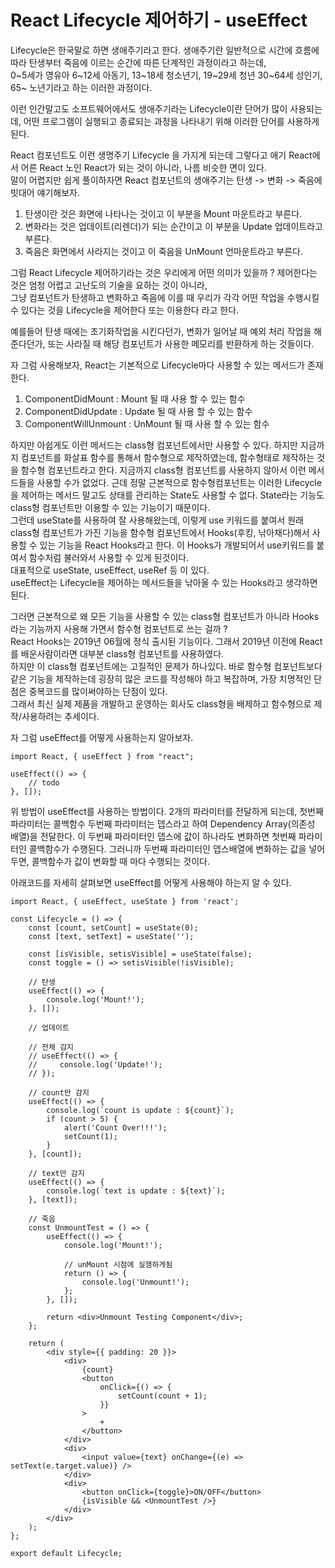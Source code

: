 # React Lifecycle 제어하기 - useEffect

Lifecycle은 한국말로 하면 생애주기라고 한다. 생애주기란 일반적으로 시간에 흐름에 따라 탄생부터 죽음에 이르는 순간에 따른 단계적인 과정이라고 하는데,  
0~5세가 영유아 6~12세 아동기, 13~18세 청소년기, 19~29세 청년 30~64세 성인기, 65~ 노년기라고 하는 이러한 과정이다.

이런 인간말고도 소프트웨어에서도 생애주기라는 Lifecycle이란 단어가 많이 사용되는데, 어떤 프로그램이 실행되고 종료되는 과정을 나타내기 위해 이러한 단어를 사용하게 된다.

React 컴포넌트도 이런 생명주기 Lifecycle 을 가지게 되는데 그렇다고 애기 React에서 어른 React 노인 React가 되는 것이 아니라, 나름 비슷한 면이 있다.  
말이 어렵지만 쉽게 풀이하자면 React 컴포넌트의 생애주기는 탄생 -> 변화 -> 죽음에 빗대어 얘기해보자.

1. 탄생이란 것은 화면에 나타나는 것이고 이 부분을 Mount 마운트라고 부른다.
2. 변화라는 것은 업데이트(리렌더)가 되는 순간이고 이 부분을 Update 업데이트라고 부른다.
3. 죽음은 화면에서 사라지는 것이고 이 죽음을 UnMount 언마운트라고 부른다.

그럼 React Lifecycle 제어하기라는 것은 우리에게 어떤 의미가 있을까 ? 제어한다는 것은 엄청 어렵고 고난도의 기술을 요하는 것이 아니라,  
그냥 컴포넌트가 탄생하고 변화하고 죽음에 이를 때 우리가 각각 어떤 작업을 수행시킬 수 있다는 것을 Lifecycle을 제어한다 또는 이용한다 라고 한다.

예를들어 탄생 때에는 초기화작업을 시킨다던가, 변화가 일어날 때 예외 처리 작업을 해준다던가, 또는 사라질 때 해당 컴포넌트가 사용한 메모리를 반환하게 하는 것들이다.

자 그럼 사용해보자, React는 기본적으로 Lifecycle마다 사용할 수 있는 메서드가 존재한다.

1. ComponentDidMount : Mount 될 때 사용 할 수 있는 함수
2. ComponentDidUpdate : Update 될 때 사용 할 수 있는 함수
3. ComponentWillUnmount : UnMount 될 때 사용 할 수 있는 함수

하지만 아쉽게도 이런 메서드는 class형 컴포넌트에서만 사용할 수 있다. 하지만 지금까지 컴포넌트를 화살표 함수를 통해서 함수형으로 제작하였는데, 함수형태로 제작하는 것을 함수형 컴포넌트라고 한다. 지금까지 class형 컴포넌트를 사용하지 않아서 이런 메서드들을 사용할 수가 없었다. 근데 정말 근본적으로 함수형컴포넌트는 이러한 Lifecycle을 제어하는 메서드 말고도 상태를 관리하는 State도 사용할 수 없다. State라는 기능도 class형 컴포넌트만 이용할 수 있는 기능이기 때문이다.  
그런데 useState를 사용하여 잘 사용해왔는데, 이렇게 use 키워드를 붙여서 원래 class형 컴포넌트가 가진 기능을 함수형 컴포넌트에서 Hooks(후킹, 낚아채다)해서 사용할 수 있는 기능을 React Hooks라고 한다. 이 Hooks가 개발되어서 use키워드를 붙여서 함수처럼 불러와서 사용할 수 있게 된것이다.  
대표적으로 useState, useEffect, useRef 등 이 있다.  
useEffect는 Lifecycle을 제어하는 메서드들을 낚아올 수 있는 Hooks라고 생각하면 된다.

그러면 근본적으로 왜 모든 기능을 사용할 수 있는 class형 컴포넌트가 아니라 Hooks라는 기능까지 사용해 가면서 함수형 컴포넌트로 쓰는 걸까 ?  
React Hooks는 2019년 06월에 정식 출시된 기능이다. 그래서 2019년 이전에 React를 배운사람이라면 대부분 class형 컴포넌트를 사용하였다.  
하지만 이 class형 컴포넌트에는 고질적인 문제가 하나있다. 바로 함수형 컴포넌트보다 같은 기능을 제작하는데 굉장히 많은 코드를 작성해야 하고 복잡하며, 가장 치명적인 단점은 중복코드를 많이써야하는 단점이 있다.  
그래서 최신 실제 제품을 개발하고 운영하는 회사도 class형을 배제하고 함수형으로 제작/사용하려는 추세이다.

자 그럼 useEffect를 어떻게 사용하는지 알아보자.

```
import React, { useEffect } from "react";

useEffect(() => {
    // todo
}, []);
```

위 방법이 useEffect를 사용하는 방법이다. 2개의 파라미터를 전달하게 되는데, 첫번째 파라미터는 콜백함수 두번째 파라미터는 뎁스라고 하여 Dependency Array(의존성 배열)을 전달한다. 이 두번째 파라미터인 뎁스에 값이 하나라도 변화하면 첫번째 파라미터인 콜백함수가 수행된다. 그러니까 두번째 파라미터인 뎁스배열에 변화하는 값을 넣어두면, 콜백함수가 값이 변화할 때 마다 수행되는 것이다.

아래코드를 자세히 살펴보면 useEffect를 어떻게 사용해야 하는지 알 수 있다.

```
import React, { useEffect, useState } from 'react';

const Lifecycle = () => {
    const [count, setCount] = useState(0);
    const [text, setText] = useState('');

    const [isVisible, setisVisible] = useState(false);
    const toggle = () => setisVisible(!isVisible);

    // 탄생
    useEffect(() => {
        console.log('Mount!');
    }, []);

    // 업데이트

    // 전체 감지
    // useEffect(() => {
    //     console.log('Update!');
    // });

    // count만 감지
    useEffect(() => {
        console.log(`count is update : ${count}`);
        if (count > 5) {
            alert('Count Over!!!');
            setCount(1);
        }
    }, [count]);

    // text만 감지
    useEffect(() => {
        console.log(`text is update : ${text}`);
    }, [text]);

    // 죽음
    const UnmountTest = () => {
        useEffect(() => {
            console.log('Mount!');

            // unMount 시점에 실햄하게됨
            return () => {
                console.log('Unmount!');
            };
        }, []);

        return <div>Unmount Testing Component</div>;
    };

    return (
        <div style={{ padding: 20 }}>
            <div>
                {count}
                <button
                    onClick={() => {
                        setCount(count + 1);
                    }}
                >
                    +
                </button>
            </div>
            <div>
                <input value={text} onChange={(e) => setText(e.target.value)} />
            </div>
            <div>
                <button onClick={toggle}>ON/OFF</button>
                {isVisible && <UnmountTest />}
            </div>
        </div>
    );
};

export default Lifecycle;
```
